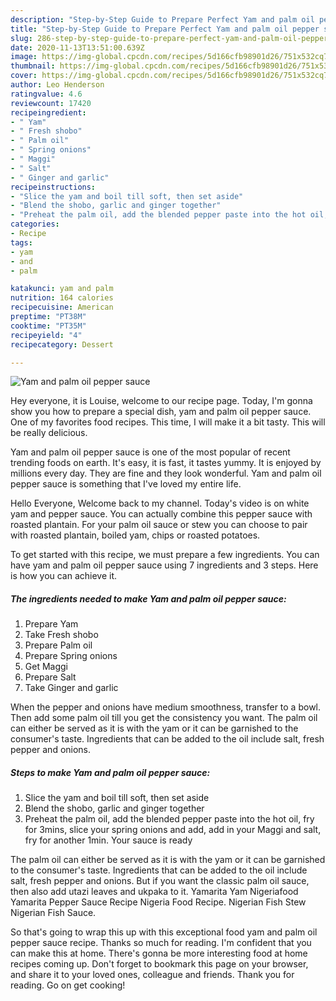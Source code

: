```yaml
---
description: "Step-by-Step Guide to Prepare Perfect Yam and palm oil pepper sauce"
title: "Step-by-Step Guide to Prepare Perfect Yam and palm oil pepper sauce"
slug: 286-step-by-step-guide-to-prepare-perfect-yam-and-palm-oil-pepper-sauce
date: 2020-11-13T13:51:00.639Z
image: https://img-global.cpcdn.com/recipes/5d166cfb98901d26/751x532cq70/yam-and-palm-oil-pepper-sauce-recipe-main-photo.jpg
thumbnail: https://img-global.cpcdn.com/recipes/5d166cfb98901d26/751x532cq70/yam-and-palm-oil-pepper-sauce-recipe-main-photo.jpg
cover: https://img-global.cpcdn.com/recipes/5d166cfb98901d26/751x532cq70/yam-and-palm-oil-pepper-sauce-recipe-main-photo.jpg
author: Leo Henderson
ratingvalue: 4.6
reviewcount: 17420
recipeingredient:
- " Yam"
- " Fresh shobo"
- " Palm oil"
- " Spring onions"
- " Maggi"
- " Salt"
- " Ginger and garlic"
recipeinstructions:
- "Slice the yam and boil till soft, then set aside"
- "Blend the shobo, garlic and ginger together"
- "Preheat the palm oil, add the blended pepper paste into the hot oil, fry for 3mins, slice your spring onions and add, add in your Maggi and salt, fry for another 1min. Your sauce is ready"
categories:
- Recipe
tags:
- yam
- and
- palm

katakunci: yam and palm 
nutrition: 164 calories
recipecuisine: American
preptime: "PT38M"
cooktime: "PT35M"
recipeyield: "4"
recipecategory: Dessert

---
```



![Yam and palm oil pepper sauce](https://img-global.cpcdn.com/recipes/5d166cfb98901d26/751x532cq70/yam-and-palm-oil-pepper-sauce-recipe-main-photo.jpg)

Hey everyone, it is Louise, welcome to our recipe page. Today, I'm gonna show you how to prepare a special dish, yam and palm oil pepper sauce. One of my favorites food recipes. This time, I will make it a bit tasty. This will be really delicious.

Yam and palm oil pepper sauce is one of the most popular of recent trending foods on earth. It's easy, it is fast, it tastes yummy. It is enjoyed by millions every day. They are fine and they look wonderful. Yam and palm oil pepper sauce is something that I've loved my entire life.

Hello Everyone, Welcome back to my channel. Today&#39;s video is on white yam and pepper sauce. You can actually combine this pepper sauce with roasted plantain. For your palm oil sauce or stew you can choose to pair with roasted plantain, boiled yam, chips or roasted potatoes.


To get started with this recipe, we must prepare a few ingredients. You can have yam and palm oil pepper sauce using 7 ingredients and 3 steps. Here is how you can achieve it.

<!--inarticleads1-->

##### The ingredients needed to make Yam and palm oil pepper sauce:

1. Prepare  Yam
1. Take  Fresh shobo
1. Prepare  Palm oil
1. Prepare  Spring onions
1. Get  Maggi
1. Prepare  Salt
1. Take  Ginger and garlic


When the pepper and onions have medium smoothness, transfer to a bowl. Then add some palm oil till you get the consistency you want. The palm oil can either be served as it is with the yam or it can be garnished to the consumer&#39;s taste. Ingredients that can be added to the oil include salt, fresh pepper and onions. 

<!--inarticleads2-->

##### Steps to make Yam and palm oil pepper sauce:

1. Slice the yam and boil till soft, then set aside
1. Blend the shobo, garlic and ginger together
1. Preheat the palm oil, add the blended pepper paste into the hot oil, fry for 3mins, slice your spring onions and add, add in your Maggi and salt, fry for another 1min. Your sauce is ready


The palm oil can either be served as it is with the yam or it can be garnished to the consumer&#39;s taste. Ingredients that can be added to the oil include salt, fresh pepper and onions. But if you want the classic palm oil sauce, then also add utazi leaves and ukpaka to it. Yamarita Yam Nigeriafood Yamarita Pepper Sauce Recipe Nigeria Food Recipe. Nigerian Fish Stew Nigerian Fish Sauce. 

So that's going to wrap this up with this exceptional food yam and palm oil pepper sauce recipe. Thanks so much for reading. I'm confident that you can make this at home. There's gonna be more interesting food at home recipes coming up. Don't forget to bookmark this page on your browser, and share it to your loved ones, colleague and friends. Thank you for reading. Go on get cooking!
